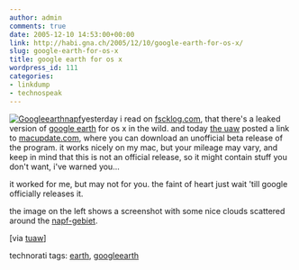 ```yaml
---
author: admin
comments: true
date: 2005-12-10 14:53:00+00:00
link: http://habi.gna.ch/2005/12/10/google-earth-for-os-x/
slug: google-earth-for-os-x
title: google earth for os x
wordpress_id: 111
categories:
- linkdump
- technospeak
---
```



[![Googleearthnapf](http://habi.gna.ch/blog/images/googleearthnapf-tm.jpg)](http://habi.gna.ch/blog/images/googleearthnapf.jpg)yesterday i read on [fscklog.com](http://www.fscklog.com/2005/12/screenshot_von_.html), that there's a leaked version of [google earth](http://earth.google.com/) for os x in the wild. and today [the uaw](http://www.tuaw.com/2005/12/09/google-earth-os-x-beta-leaked/) posted a link to [macupdate.com](http://www.macupdate.com/info.php/id/20124), where you can download an unofficial beta release of the program. it works nicely on my mac, but your mileage may vary, and keep in mind that this is not an official release, so it might contain stuff you don't want, i've warned you...
  
it worked for me, but may not for you. the faint of heart just wait 'till google officially releases it.



the image on the left shows a screenshot with some nice clouds scattered around the [napf-gebiet](http://www.schweizerseiten.ch/napfgebiet.htm).



[via [tuaw](http://www.tuaw.com/2005/12/09/google-earth-os-x-beta-leaked/)]





technorati tags: [earth](http://www.technorati.com/tag/earth), [googleearth](http://www.technorati.com/tag/googleearth)
